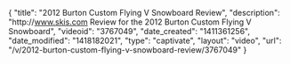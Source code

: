 {
    "title": "2012 Burton Custom Flying V Snowboard Review",
    "description": "http:\/\/www.skis.com Review for the 2012 Burton Custom Flying V Snowboard",
    "videoid": "3767049",
    "date_created": "1411361256",
    "date_modified": "1418182021",
    "type": "captivate",
    "layout": "video",
    "url": "\/v\/2012-burton-custom-flying-v-snowboard-review\/3767049"
}